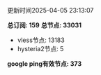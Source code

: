 更新时间2025-04-05 23:13:07

**总订阅: 159**
**总节点: 33031**
- vless节点: 13183
- hysteria2节点: 5

**google ping有效节点: 373**
